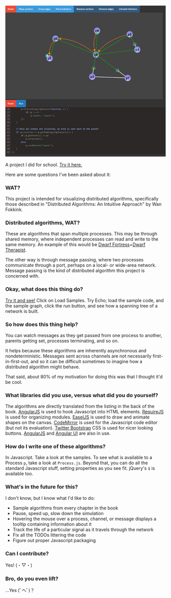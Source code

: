 ![8](https://github.com/akalenda/CS249_GraphAlgVisualizer/blob/master/screenshot.gif)

A project I did for school. [Try it here.][8]

Here are some questions I've been asked about it:

### WAT?

This project is intended for visualizing distributed algorithms, 
specifically those described in "Distributed Algorithms: 
An Intuitive Approach" by Wan Fokkink. 

### Distributed algorithms, WAT?

These are algorithms that span multiple processes. This may be through 
shared memory, where independent processes can read and write to the 
same memory. An example of this would 
be [Dwarf Fortress][1]+[Dwarf Therapist][2].

The other way is through message passing, where two processes 
communicate through a port, perhaps on a local- or wide-area 
network. Message passing is the kind of distributed algorithm 
this project is concerned with.

### Okay, what does this thing do?

[Try it and see!][8] Click on Load Samples. Try Echo; load the sample
code, and the sample graph, click the run button, and see how a
spanning tree of a network is built.

### So how does this thing help?

You can watch messages as they get passed from 
one process to another, parents getting set, processes terminating, 
and so on.

It helps because these algorithms are inherently asynchronous and 
nondeterministic. Messages sent across channels are not necessarily 
first-in-first-out, and so it can be difficult sometimes to imagine 
how a distributed algorithm might behave.

That said, about 80% of my motivation for doing this was that I thought 
it'd be cool.

### What libraries did you use, versus what did you do yourself?

The algorithms are directly translated from the listing in the back of 
the book. [AngularJS][3] is used to hook Javascript into HTML elements. 
[RequireJS][7] is used for organizing modules. [EaselJS][4] is used to 
draw and animate shapes on the canvas. [CodeMirror][5] is used for the 
Javascript code editor (but not its evaluation). [Twitter Bootstrap][6] 
CSS is used for nicer looking buttons. [AngularJS][9] and 
[Angular UI][10] are also in use.

### How do I write one of these algorithms?

In Javascript. Take a look at the samples. To see what is available to 
a Process `p`, take a look at `Process.js`. Beyond that, you can do all 
the standard Javascript stuff, setting properties as you see fit. 
jQuery's `$` is available too.

### What's in the future for this?

I don't know, but I know what I'd like to do:

- Sample algorithms from every chapter in the book
- Pause, speed up, slow down the simulation
- Hovering the mouse over a process, channel, or message displays a tooltip containing information about it
- Track the life of a particular signal as it travels through the network
- Fix all the TODOs littering the code
- Figure out proper Javascript packaging

### Can I contribute?

Yes! (・▽・)

### Bro, do you even lift?

...Yes (ﾟヘﾟ)？

[1]: http://www.bay12games.com/dwarves/
[2]: https://github.com/splintermind/Dwarf-Therapist
[3]: https://angularjs.org/
[4]: http://www.createjs.com/EaselJS
[5]: https://codemirror.net/
[6]: http://getbootstrap.com/
[7]: http://requirejs.org/
[8]: http://akalenda.github.io/CS249_GraphAlgVisualizer/
[9]: https://angularjs.org
[10]: https://angular-ui.github.io/
